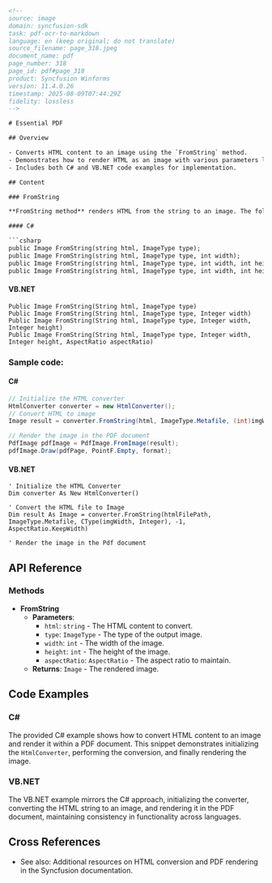 ```html
<!-- 
source: image
domain: syncfusion-sdk
task: pdf-ocr-to-markdown
language: en (keep original; do not translate)
source_filename: page_318.jpeg
document_name: pdf
page_number: 318
page_id: pdf#page_318
product: Syncfusion Winforms
version: 11.4.0.26
timestamp: 2025-08-09T07:44:29Z
fidelity: lossless
-->

# Essential PDF

## Overview

- Converts HTML content to an image using the `FromString` method.
- Demonstrates how to render HTML as an image with various parameters like type, width, height, and aspect ratio.
- Includes both C# and VB.NET code examples for implementation.

## Content

### FromString

**FromString method** renders HTML from the string to an image. The following code example illustrates this:

#### C#

```csharp
public Image FromString(string html, ImageType type);
public Image FromString(string html, ImageType type, int width);
public Image FromString(string html, ImageType type, int width, int height);
public Image FromString(string html, ImageType type, int width, int height, AspectRatio aspectRatio);
```

#### VB.NET

```vbnet
Public Image FromString(String html, ImageType type)
Public Image FromString(String html, ImageType type, Integer width)
Public Image FromString(String html, ImageType type, Integer width, Integer height)
Public Image FromString(String html, ImageType type, Integer width, Integer height, AspectRatio aspectRatio)
```

### Sample code:

#### C#

```csharp
// Initialize the HTML converter
HtmlConverter converter = new HtmlConverter();
// Convert HTML to image
Image result = converter.FromString(html, ImageType.Metafile, (int)imgWidth, -1, AspectRatio.KeepWidth);

// Render the image in the PDF document
PdfImage pdfImage = PdfImage.FromImage(result);
pdfImage.Draw(pdfPage, PointF.Empty, format);
```

#### VB.NET

```vbnet
' Initialize the HTML Converter
Dim converter As New HtmlConverter()

' Convert the HTML file to Image
Dim result As Image = converter.FromString(htmlFilePath, ImageType.Metafile, CType(imgWidth, Integer), -1, AspectRatio.KeepWidth)

' Render the image in the Pdf document
```

## API Reference

### Methods

- **FromString**
  - **Parameters**:
    - `html`: `string` - The HTML content to convert.
    - `type`: `ImageType` - The type of the output image.
    - `width`: `int` - The width of the image.
    - `height`: `int` - The height of the image.
    - `aspectRatio`: `AspectRatio` - The aspect ratio to maintain.
  - **Returns**: `Image` - The rendered image.

## Code Examples

### C#

The provided C# example shows how to convert HTML content to an image and render it within a PDF document. This snippet demonstrates initializing the `HtmlConverter`, performing the conversion, and finally rendering the image.

### VB.NET

The VB.NET example mirrors the C# approach, initializing the converter, converting the HTML string to an image, and rendering it in the PDF document, maintaining consistency in functionality across languages.

## Cross References

- See also: Additional resources on HTML conversion and PDF rendering in the Syncfusion documentation.

<!-- tags: [PDF, conversion, image, Winforms, HTML, VB.NET, C#] keywords: [FromString, HtmlConverter, ImageType, AspectRatio, PdfImage] -->
```